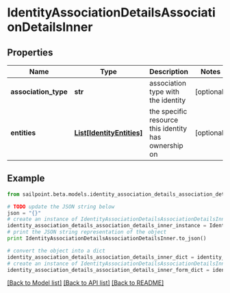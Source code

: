 # IdentityAssociationDetailsAssociationDetailsInner


## Properties
Name | Type | Description | Notes
------------ | ------------- | ------------- | -------------
**association_type** | **str** | association type with the identity | [optional] 
**entities** | [**List[IdentityEntities]**](IdentityEntities.md) | the specific resource this identity has ownership on | [optional] 

## Example

```python
from sailpoint.beta.models.identity_association_details_association_details_inner import IdentityAssociationDetailsAssociationDetailsInner

# TODO update the JSON string below
json = "{}"
# create an instance of IdentityAssociationDetailsAssociationDetailsInner from a JSON string
identity_association_details_association_details_inner_instance = IdentityAssociationDetailsAssociationDetailsInner.from_json(json)
# print the JSON string representation of the object
print IdentityAssociationDetailsAssociationDetailsInner.to_json()

# convert the object into a dict
identity_association_details_association_details_inner_dict = identity_association_details_association_details_inner_instance.to_dict()
# create an instance of IdentityAssociationDetailsAssociationDetailsInner from a dict
identity_association_details_association_details_inner_form_dict = identity_association_details_association_details_inner.from_dict(identity_association_details_association_details_inner_dict)
```
[[Back to Model list]](../README.md#documentation-for-models) [[Back to API list]](../README.md#documentation-for-api-endpoints) [[Back to README]](../README.md)


